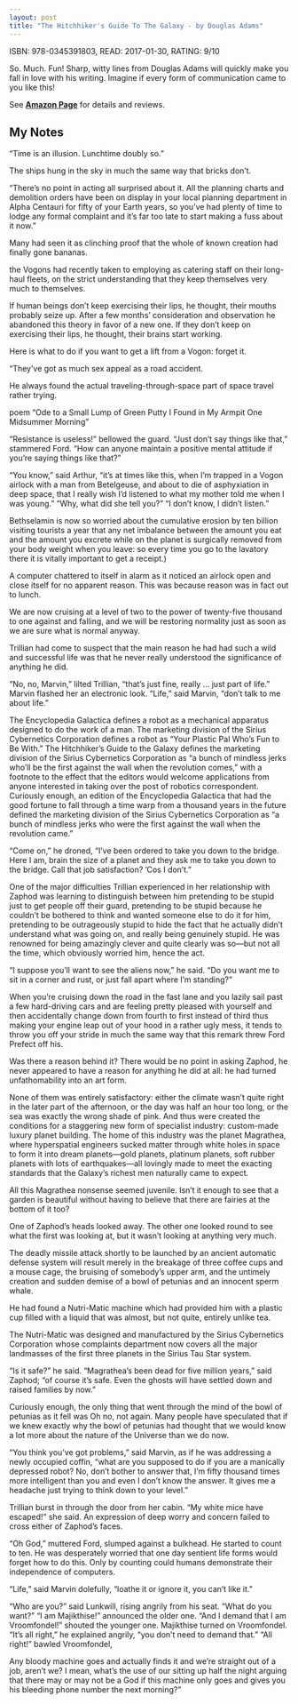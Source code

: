 ```yaml
---
layout: post
title: "The Hitchhiker's Guide To The Galaxy - by Douglas Adams"
---
```


ISBN: 978-0345391803, READ: 2017-01-30, RATING: 9/10

So. Much. Fun! Sharp, witty lines from Douglas Adams will quickly make you fall in love with his writing. Imagine if every form of communication came to you like this!

<!--more-->

See [__Amazon Page__](https://www.amazon.in/gp/product/0330316117/ref=as_li_qf_sp_asin_il_tl?ie=UTF8&tag=nprasin-21&camp=3638&creative=24630&linkCode=as2&creativeASIN=0330316117&linkId=54c0770332c47bf4718f0d41335e4cda) for details and reviews.

## My Notes
“Time is an illusion. Lunchtime doubly so.”

The ships hung in the sky in much the same way that bricks don’t.

“There’s no point in acting all surprised about it. All the planning charts and demolition orders have been on display in your local planning department in Alpha Centauri for fifty of your Earth years, so you’ve had plenty of time to lodge any formal complaint and it’s far too late to start making a fuss about it now.”

Many had seen it as clinching proof that the whole of known creation had finally gone bananas.

the Vogons had recently taken to employing as catering staff on their long-haul fleets, on the strict understanding that they keep themselves very much to themselves.

If human beings don’t keep exercising their lips, he thought, their mouths probably seize up. After a few months’ consideration and observation he abandoned this theory in favor of a new one. If they don’t keep on exercising their lips, he thought, their brains start working.

Here is what to do if you want to get a lift from a Vogon: forget it.

“They’ve got as much sex appeal as a road accident.

He always found the actual traveling-through-space part of space travel rather trying.

poem “Ode to a Small Lump of Green Putty I Found in My Armpit One Midsummer Morning”

“Resistance is useless!” bellowed the guard. “Just don’t say things like that,” stammered Ford. “How can anyone maintain a positive mental attitude if you’re saying things like that?”

“You know,” said Arthur, “it’s at times like this, when I’m trapped in a Vogon airlock with a man from Betelgeuse, and about to die of asphyxiation in deep space, that I really wish I’d listened to what my mother told me when I was young.” “Why, what did she tell you?” “I don’t know, I didn’t listen.”

Bethselamin is now so worried about the cumulative erosion by ten billion visiting tourists a year that any net imbalance between the amount you eat and the amount you excrete while on the planet is surgically removed from your body weight when you leave: so every time you go to the lavatory there it is vitally important to get a receipt.)

A computer chattered to itself in alarm as it noticed an airlock open and close itself for no apparent reason. This was because reason was in fact out to lunch.

We are now cruising at a level of two to the power of twenty-five thousand to one against and falling, and we will be restoring normality just as soon as we are sure what is normal anyway.

Trillian had come to suspect that the main reason he had had such a wild and successful life was that he never really understood the significance of anything he did.

“No, no, Marvin,” lilted Trillian, “that’s just fine, really … just part of life.” Marvin flashed her an electronic look. “Life,” said Marvin, “don’t talk to me about life.”

The Encyclopedia Galactica defines a robot as a mechanical apparatus designed to do the work of a man. The marketing division of the Sirius Cybernetics Corporation defines a robot as “Your Plastic Pal Who’s Fun to Be With.” The Hitchhiker’s Guide to the Galaxy defines the marketing division of the Sirius Cybernetics Corporation as “a bunch of mindless jerks who’ll be the first against the wall when the revolution comes,” with a footnote to the effect that the editors would welcome applications from anyone interested in taking over the post of robotics correspondent. Curiously enough, an edition of the Encyclopedia Galactica that had the good fortune to fall through a time warp from a thousand years in the future defined the marketing division of the Sirius Cybernetics Corporation as “a bunch of mindless jerks who were the first against the wall when the revolution came.”

“Come on,” he droned, “I’ve been ordered to take you down to the bridge. Here I am, brain the size of a planet and they ask me to take you down to the bridge. Call that job satisfaction? ’Cos I don’t.”

One of the major difficulties Trillian experienced in her relationship with Zaphod was learning to distinguish between him pretending to be stupid just to get people off their guard, pretending to be stupid because he couldn’t be bothered to think and wanted someone else to do it for him, pretending to be outrageously stupid to hide the fact that he actually didn’t understand what was going on, and really being genuinely stupid. He was renowned for being amazingly clever and quite clearly was so—but not all the time, which obviously worried him, hence the act.

“I suppose you’ll want to see the aliens now,” he said. “Do you want me to sit in a corner and rust, or just fall apart where I’m standing?”

When you’re cruising down the road in the fast lane and you lazily sail past a few hard-driving cars and are feeling pretty pleased with yourself and then accidentally change down from fourth to first instead of third thus making your engine leap out of your hood in a rather ugly mess, it tends to throw you off your stride in much the same way that this remark threw Ford Prefect off his.

Was there a reason behind it? There would be no point in asking Zaphod, he never appeared to have a reason for anything he did at all: he had turned unfathomability into an art form.

None of them was entirely satisfactory: either the climate wasn’t quite right in the later part of the afternoon, or the day was half an hour too long, or the sea was exactly the wrong shade of pink. And thus were created the conditions for a staggering new form of specialist industry: custom-made luxury planet building. The home of this industry was the planet Magrathea, where hyperspatial engineers sucked matter through white holes in space to form it into dream planets—gold planets, platinum planets, soft rubber planets with lots of earthquakes—all lovingly made to meet the exacting standards that the Galaxy’s richest men naturally came to expect.

All this Magrathea nonsense seemed juvenile. Isn’t it enough to see that a garden is beautiful without having to believe that there are fairies at the bottom of it too?

One of Zaphod’s heads looked away. The other one looked round to see what the first was looking at, but it wasn’t looking at anything very much.

The deadly missile attack shortly to be launched by an ancient automatic defense system will result merely in the breakage of three coffee cups and a mouse cage, the bruising of somebody’s upper arm, and the untimely creation and sudden demise of a bowl of petunias and an innocent sperm whale.

He had found a Nutri-Matic machine which had provided him with a plastic cup filled with a liquid that was almost, but not quite, entirely unlike tea.

The Nutri-Matic was designed and manufactured by the Sirius Cybernetics Corporation whose complaints department now covers all the major landmasses of the first three planets in the Sirius Tau Star system.

“Is it safe?” he said. “Magrathea’s been dead for five million years,” said Zaphod; “of course it’s safe. Even the ghosts will have settled down and raised families by now.”

Curiously enough, the only thing that went through the mind of the bowl of petunias as it fell was Oh no, not again. Many people have speculated that if we knew exactly why the bowl of petunias had thought that we would know a lot more about the nature of the Universe than we do now.

“You think you’ve got problems,” said Marvin, as if he was addressing a newly occupied coffin, “what are you supposed to do if you are a manically depressed robot? No, don’t bother to answer that, I’m fifty thousand times more intelligent than you and even I don’t know the answer. It gives me a headache just trying to think down to your level.”

Trillian burst in through the door from her cabin. “My white mice have escaped!” she said. An expression of deep worry and concern failed to cross either of Zaphod’s faces.

“Oh God,” muttered Ford, slumped against a bulkhead. He started to count to ten. He was desperately worried that one day sentient life forms would forget how to do this. Only by counting could humans demonstrate their independence of computers.

“Life,” said Marvin dolefully, “loathe it or ignore it, you can’t like it.”

“Who are you?” said Lunkwill, rising angrily from his seat. “What do you want?” “I am Majikthise!” announced the older one. “And I demand that I am Vroomfondel!” shouted the younger one. Majikthise turned on Vroomfondel. “It’s all right,” he explained angrily, “you don’t need to demand that.” “All right!” bawled Vroomfondel,

Any bloody machine goes and actually finds it and we’re straight out of a job, aren’t we? I mean, what’s the use of our sitting up half the night arguing that there may or may not be a God if this machine only goes and gives you his bleeding phone number the next morning?”

